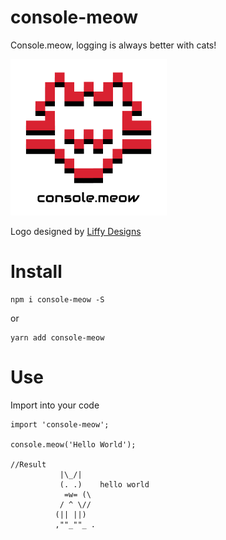 # console-meow
Console.meow, logging is always better with cats!

<img src="https://raw.githubusercontent.com/chrislaughlin/console-meow/master/public/consolelogo.png" alt="Console Meow Logo" height="250px"/>

Logo designed by [Liffy Designs](http://www.liffydesigns.co.uk/)

# Install

```
npm i console-meow -S
```

or

```
yarn add console-meow
```

# Use

Import into your code

```
import 'console-meow';

console.meow('Hello World');

//Result
           |\_/|
           (. .)    hello world
            =w= (\
           / ^ \//
          (|| ||)
          ,""_""_ .
```




